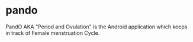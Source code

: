 # pando
PandO AKA "Period and Ovulation" is the Android application which keeps in track of Female menstruation Cycle.
